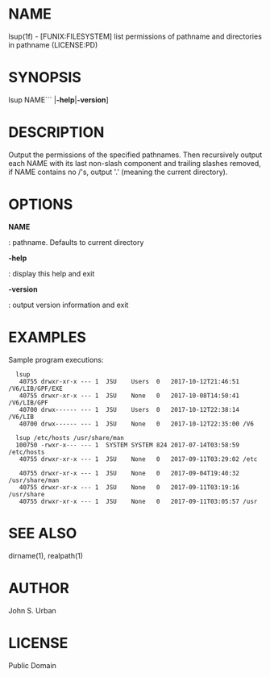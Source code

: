 NAME
====

lsup(1f) - \[FUNIX:FILESYSTEM\] list permissions of pathname and
directories in pathname (LICENSE:PD)

SYNOPSIS
========

lsup NAME\`\`\` \|**-help**\|**-version**\]

DESCRIPTION
===========

Output the permissions of the specified pathnames. Then recursively
output each NAME with its last non-slash component and trailing slashes
removed, if NAME contains no /'s, output '.' (meaning the current
directory).

OPTIONS
=======

**NAME**

:   pathname. Defaults to current directory

****-help****

:   display this help and exit

****-version****

:   output version information and exit

EXAMPLES
========

Sample program executions:

      lsup
       40755 drwxr-xr-x --- 1  JSU    Users  0   2017-10-12T21:46:51 /V6/LIB/GPF/EXE
       40755 drwxr-xr-x --- 1  JSU    None   0   2017-10-08T14:50:41 /V6/LIB/GPF
       40700 drwx------ --- 1  JSU    Users  0   2017-10-12T22:38:14 /V6/LIB
       40700 drwx------ --- 1  JSU    None   0   2017-10-12T22:35:00 /V6

      lsup /etc/hosts /usr/share/man
      100750 -rwxr-x--- --- 1  SYSTEM SYSTEM 824 2017-07-14T03:58:59 /etc/hosts
       40755 drwxr-xr-x --- 1  JSU    None   0   2017-09-11T03:29:02 /etc

       40755 drwxr-xr-x --- 1  JSU    None   0   2017-09-04T19:40:32 /usr/share/man
       40755 drwxr-xr-x --- 1  JSU    None   0   2017-09-11T03:19:16 /usr/share
       40755 drwxr-xr-x --- 1  JSU    None   0   2017-09-11T03:05:57 /usr

SEE ALSO
========

dirname(1), realpath(1)

AUTHOR
======

John S. Urban

LICENSE
=======

Public Domain
